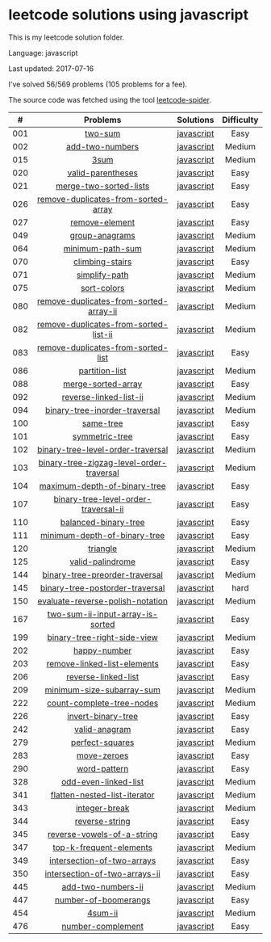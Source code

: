 # leetcode solutions using javascript
This is my leetcode solution folder.

Language: javascript

Last updated: 2017-07-16

I've solved 56/569 problems (105 problems for a fee).

The source code was fetched using the tool [leetcode-spider](https://github.com/Ma63d/leetcode-spider).

| # | Problems | Solutions | Difficulty |
|:--:|:-----:|:---------:|:----:|
|001|[two-sum](https://leetcode.com/problems/two-sum/)| [javascript](./001.two-sum/two-sum.js)| Easy|
|002|[add-two-numbers](https://leetcode.com/problems/add-two-numbers/)| [javascript](./002.add-two-numbers/add-two-numbers.js)| Medium|
|015|[3sum](https://leetcode.com/problems/3sum/)| [javascript](./015.3sum/3sum.js)| Medium|
|020|[valid-parentheses](https://leetcode.com/problems/valid-parentheses/)| [javascript](./020.valid-parentheses/valid-parentheses.js)| Easy|
|021|[merge-two-sorted-lists](https://leetcode.com/problems/merge-two-sorted-lists/)| [javascript](./021.merge-two-sorted-lists/merge-two-sorted-lists.js)| Easy|
|026|[remove-duplicates-from-sorted-array](https://leetcode.com/problems/remove-duplicates-from-sorted-array/)| [javascript](./026.remove-duplicates-from-sorted-array/remove-duplicates-from-sorted-array.js)| Easy|
|027|[remove-element](https://leetcode.com/problems/remove-element/)| [javascript](./027.remove-element/remove-element.js)| Easy|
|049|[group-anagrams](https://leetcode.com/problems/group-anagrams/)| [javascript](./049.group-anagrams/group-anagrams.js)| Medium|
|064|[minimum-path-sum](https://leetcode.com/problems/minimum-path-sum/)| [javascript](./064.minimum-path-sum/minimum-path-sum.js)| Medium|
|070|[climbing-stairs](https://leetcode.com/problems/climbing-stairs/)| [javascript](./070.climbing-stairs/climbing-stairs.js)| Easy|
|071|[simplify-path](https://leetcode.com/problems/simplify-path/)| [javascript](./071.simplify-path/simplify-path.js)| Medium|
|075|[sort-colors](https://leetcode.com/problems/sort-colors/)| [javascript](./075.sort-colors/sort-colors.js)| Medium|
|080|[remove-duplicates-from-sorted-array-ii](https://leetcode.com/problems/remove-duplicates-from-sorted-array-ii/)| [javascript](./080.remove-duplicates-from-sorted-array-ii/remove-duplicates-from-sorted-array-ii.js)| Medium|
|082|[remove-duplicates-from-sorted-list-ii](https://leetcode.com/problems/remove-duplicates-from-sorted-list-ii/)| [javascript](./082.remove-duplicates-from-sorted-list-ii/remove-duplicates-from-sorted-list-ii.js)| Medium|
|083|[remove-duplicates-from-sorted-list](https://leetcode.com/problems/remove-duplicates-from-sorted-list/)| [javascript](./083.remove-duplicates-from-sorted-list/remove-duplicates-from-sorted-list.js)| Easy|
|086|[partition-list](https://leetcode.com/problems/partition-list/)| [javascript](./086.partition-list/partition-list.js)| Medium|
|088|[merge-sorted-array](https://leetcode.com/problems/merge-sorted-array/)| [javascript](./088.merge-sorted-array/merge-sorted-array.js)| Easy|
|092|[reverse-linked-list-ii](https://leetcode.com/problems/reverse-linked-list-ii/)| [javascript](./092.reverse-linked-list-ii/reverse-linked-list-ii.js)| Medium|
|094|[binary-tree-inorder-traversal](https://leetcode.com/problems/binary-tree-inorder-traversal/)| [javascript](./094.binary-tree-inorder-traversal/binary-tree-inorder-traversal.js)| Medium|
|100|[same-tree](https://leetcode.com/problems/same-tree/)| [javascript](./100.same-tree/same-tree.js)| Easy|
|101|[symmetric-tree](https://leetcode.com/problems/symmetric-tree/)| [javascript](./101.symmetric-tree/symmetric-tree.js)| Easy|
|102|[binary-tree-level-order-traversal](https://leetcode.com/problems/binary-tree-level-order-traversal/)| [javascript](./102.binary-tree-level-order-traversal/binary-tree-level-order-traversal.js)| Medium|
|103|[binary-tree-zigzag-level-order-traversal](https://leetcode.com/problems/binary-tree-zigzag-level-order-traversal/)| [javascript](./103.binary-tree-zigzag-level-order-traversal/binary-tree-zigzag-level-order-traversal.js)| Medium|
|104|[maximum-depth-of-binary-tree](https://leetcode.com/problems/maximum-depth-of-binary-tree/)| [javascript](./104.maximum-depth-of-binary-tree/maximum-depth-of-binary-tree.js)| Easy|
|107|[binary-tree-level-order-traversal-ii](https://leetcode.com/problems/binary-tree-level-order-traversal-ii/)| [javascript](./107.binary-tree-level-order-traversal-ii/binary-tree-level-order-traversal-ii.js)| Easy|
|110|[balanced-binary-tree](https://leetcode.com/problems/balanced-binary-tree/)| [javascript](./110.balanced-binary-tree/balanced-binary-tree.js)| Easy|
|111|[minimum-depth-of-binary-tree](https://leetcode.com/problems/minimum-depth-of-binary-tree/)| [javascript](./111.minimum-depth-of-binary-tree/minimum-depth-of-binary-tree.js)| Easy|
|120|[triangle](https://leetcode.com/problems/triangle/)| [javascript](./120.triangle/triangle.js)| Medium|
|125|[valid-palindrome](https://leetcode.com/problems/valid-palindrome/)| [javascript](./125.valid-palindrome/valid-palindrome.js)| Easy|
|144|[binary-tree-preorder-traversal](https://leetcode.com/problems/binary-tree-preorder-traversal/)| [javascript](./144.binary-tree-preorder-traversal/binary-tree-preorder-traversal.js)| Medium|
|145|[binary-tree-postorder-traversal](https://leetcode.com/problems/binary-tree-postorder-traversal/)| [javascript](./145.binary-tree-postorder-traversal/binary-tree-postorder-traversal.js)| hard|
|150|[evaluate-reverse-polish-notation](https://leetcode.com/problems/evaluate-reverse-polish-notation/)| [javascript](./150.evaluate-reverse-polish-notation/evaluate-reverse-polish-notation.js)| Medium|
|167|[two-sum-ii-input-array-is-sorted](https://leetcode.com/problems/two-sum-ii-input-array-is-sorted/)| [javascript](./167.two-sum-ii-input-array-is-sorted/two-sum-ii-input-array-is-sorted.js)| Easy|
|199|[binary-tree-right-side-view](https://leetcode.com/problems/binary-tree-right-side-view/)| [javascript](./199.binary-tree-right-side-view/binary-tree-right-side-view.js)| Medium|
|202|[happy-number](https://leetcode.com/problems/happy-number/)| [javascript](./202.happy-number/happy-number.js)| Easy|
|203|[remove-linked-list-elements](https://leetcode.com/problems/remove-linked-list-elements/)| [javascript](./203.remove-linked-list-elements/remove-linked-list-elements.js)| Easy|
|206|[reverse-linked-list](https://leetcode.com/problems/reverse-linked-list/)| [javascript](./206.reverse-linked-list/reverse-linked-list.js)| Easy|
|209|[minimum-size-subarray-sum](https://leetcode.com/problems/minimum-size-subarray-sum/)| [javascript](./209.minimum-size-subarray-sum/minimum-size-subarray-sum.js)| Medium|
|222|[count-complete-tree-nodes](https://leetcode.com/problems/count-complete-tree-nodes/)| [javascript](./222.count-complete-tree-nodes/count-complete-tree-nodes.js)| Medium|
|226|[invert-binary-tree](https://leetcode.com/problems/invert-binary-tree/)| [javascript](./226.invert-binary-tree/invert-binary-tree.js)| Easy|
|242|[valid-anagram](https://leetcode.com/problems/valid-anagram/)| [javascript](./242.valid-anagram/valid-anagram.js)| Easy|
|279|[perfect-squares](https://leetcode.com/problems/perfect-squares/)| [javascript](./279.perfect-squares/perfect-squares.js)| Medium|
|283|[move-zeroes](https://leetcode.com/problems/move-zeroes/)| [javascript](./283.move-zeroes/move-zeroes.js)| Easy|
|290|[word-pattern](https://leetcode.com/problems/word-pattern/)| [javascript](./290.word-pattern/word-pattern.js)| Easy|
|328|[odd-even-linked-list](https://leetcode.com/problems/odd-even-linked-list/)| [javascript](./328.odd-even-linked-list/odd-even-linked-list.js)| Medium|
|341|[flatten-nested-list-iterator](https://leetcode.com/problems/flatten-nested-list-iterator/)| [javascript](./341.flatten-nested-list-iterator/flatten-nested-list-iterator.js)| Medium|
|343|[integer-break](https://leetcode.com/problems/integer-break/)| [javascript](./343.integer-break/integer-break.js)| Medium|
|344|[reverse-string](https://leetcode.com/problems/reverse-string/)| [javascript](./344.reverse-string/reverse-string.js)| Easy|
|345|[reverse-vowels-of-a-string](https://leetcode.com/problems/reverse-vowels-of-a-string/)| [javascript](./345.reverse-vowels-of-a-string/reverse-vowels-of-a-string.js)| Easy|
|347|[top-k-frequent-elements](https://leetcode.com/problems/top-k-frequent-elements/)| [javascript](./347.top-k-frequent-elements/top-k-frequent-elements.js)| Medium|
|349|[intersection-of-two-arrays](https://leetcode.com/problems/intersection-of-two-arrays/)| [javascript](./349.intersection-of-two-arrays/intersection-of-two-arrays.js)| Easy|
|350|[intersection-of-two-arrays-ii](https://leetcode.com/problems/intersection-of-two-arrays-ii/)| [javascript](./350.intersection-of-two-arrays-ii/intersection-of-two-arrays-ii.js)| Easy|
|445|[add-two-numbers-ii](https://leetcode.com/problems/add-two-numbers-ii/)| [javascript](./445.add-two-numbers-ii/add-two-numbers-ii.js)| Medium|
|447|[number-of-boomerangs](https://leetcode.com/problems/number-of-boomerangs/)| [javascript](./447.number-of-boomerangs/number-of-boomerangs.js)| Easy|
|454|[4sum-ii](https://leetcode.com/problems/4sum-ii/)| [javascript](./454.4sum-ii/4sum-ii.js)| Medium|
|476|[number-complement](https://leetcode.com/problems/number-complement/)| [javascript](./476.number-complement/number-complement.js)| Easy|